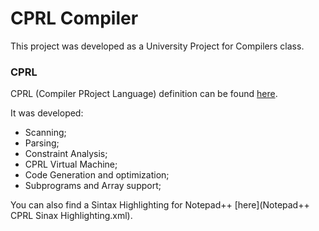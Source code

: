 # CPRL Compiler

This project was developed as a University Project for Compilers class.

### CPRL
CPRL (Compiler PRoject Language) definition can be found [here](CPRL_Grammar.txt).

It was developed:
- Scanning;
- Parsing;
- Constraint Analysis;
- CPRL Virtual Machine;
- Code Generation and optimization;
- Subprograms and Array support;

You can also find a Sintax Highlighting for Notepad++ [here](Notepad++ CPRL Sinax Highlighting.xml).
